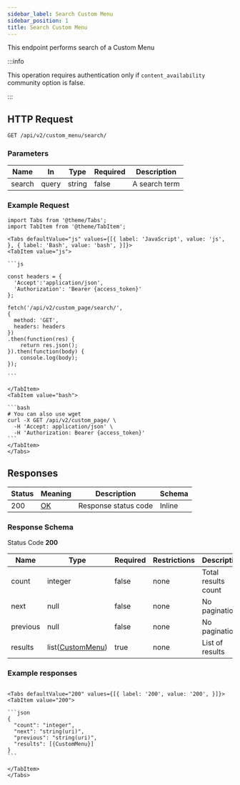 ```yaml
---
sidebar_label: Search Custom Menu
sidebar_position: 1
title: Search Custom Menu
---
```


This endpoint performs search of a Custom Menu


:::info

This operation requires authentication only if `content_availability` community option is false.

:::


## HTTP Request

`GET /api/v2/custom_menu/search/`

### Parameters

| Name   | In    | Type   | Required | Description   |
|--------|-------|--------|----------|---------------|
| search | query | string | false    | A search term |


### Example Request

````mdx-code-block
import Tabs from '@theme/Tabs';
import TabItem from '@theme/TabItem';

<Tabs defaultValue="js" values={[{ label: 'JavaScript', value: 'js', }, { label: 'Bash', value: 'bash', }]}>
<TabItem value="js">

```js

const headers = {
  'Accept':'application/json',
  'Authorization': 'Bearer {access_token}'
};

fetch('/api/v2/custom_page/search/',
{
  method: 'GET',
  headers: headers
})
.then(function(res) {
    return res.json();
}).then(function(body) {
    console.log(body);
});

```

</TabItem>
<TabItem value="bash">

```bash
# You can also use wget
curl -X GET /api/v2/custom_page/ \
  -H 'Accept: application/json' \
  -H 'Authorization: Bearer {access_token}'
```
</TabItem>
</Tabs>
````

## Responses

| Status | Meaning                                                 | Description          | Schema |
|--------|---------------------------------------------------------|----------------------|--------|
| 200    | [OK](https://tools.ietf.org/html/rfc7231#section-6.3.1) | Response status code | Inline |

### Response Schema

Status Code **200**

| Name     | Type                                                          | Required | Restrictions | Description         |
|----------|---------------------------------------------------------------|----------|--------------|---------------------|
| count    | integer                                                       | false    | none         | Total results count |
| next     | null                                                          | false    | none         | No pagination       |
| previous | null                                                          | false    | none         | No pagination       |
| results  | list([CustomMenu](/docs/apireference/v2/schemas/custom_menu)) | true     | none         | List of results     |

### Example responses

````mdx-code-block

<Tabs defaultValue="200" values={[{ label: '200', value: '200', }]}>
<TabItem value="200">

```json
{
  "count": "integer",
  "next": "string(uri)",
  "previous": "string(uri)",
  "results": [{CustomMenu}]
}
```

</TabItem>
</Tabs>
````



